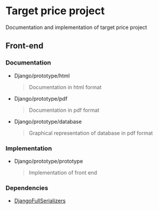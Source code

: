 # Target price project

Documentation and implementation of target price project

## Front-end

### Documentation

* Django/prototype/html

  > Documentation in html format

* Django/prototype/pdf

  > Documentation in pdf format

* Django/prototype/database

  > Graphical representation of database in pdf format

### Implementation

* Django/prototype/prototype

  > Implementation of front end

### Dependencies

* [DjangoFullSerializers](http://code.google.com/p/wadofstuff/wiki/DjangoFullSerializers)
